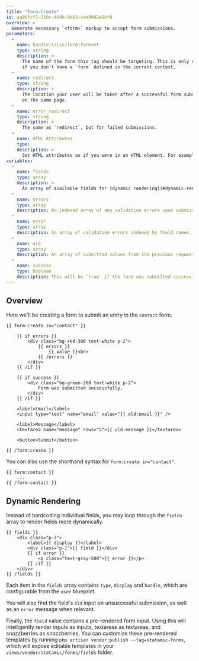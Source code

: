 ```yaml
---
title: "Form:Create"
id: aa96fcf1-510c-404b-9b63-cea8942e1bf8
overview: >
  Generate necessary `<form>` markup to accept form submissions.
parameters:
  -
    name: handle|is|in|form|formset
    type: string
    description: >
      The name of the form this tag should be targeting. This is only required if you do _not_ use the `form:set` tag, or
      if you don't have a `form` defined in the current context.
  -
    name: redirect
    type: string
    description: >
      The location your user will be taken after a successful form submission. If left blank, the user will stay
      on the same page.
  -
    name: error_redirect
    type: string
    description: >
      The same as `redirect`, but for failed submissions.
  -
    name: HTML Attributes
    type:
    description: >
      Set HTML attributes as if you were in an HTML element. For example, `class="required" id="contact-form"`.
variables:
  -
    name: fields
    type: array
    description: >
      An array of available fields for [dynamic rendering](#dynamic-rendering).
  -
    name: errors
    type: array
    description: An indexed array of any validation errors upon submission. Suitable for looping through. eg. `{{ errors }}{{ value }}{{ /errors }}`
  -
    name: error
    type: array
    description: An array of validation errors indexed by field names. Suitable for targeting fields. eg. `{{ error:email }}`
  -
    name: old
    type: array
    description: An array of submitted values from the previous request. Useful for re-populating fields if there are validation errors.
  -
    name: success
    type: boolean
    description: This will be `true` if the form was submitted successfully.
---
```

## Overview

Here we'll be creating a form to submit an entry in the `contact` form.

```
{{ form:create in="contact" }}

    {{ if errors }}
        <div class="bg-red-300 text-white p-2">
            {{ errors }}
                {{ value }}<br>
            {{ /errors }}
        </div>
    {{ /if }}

    {{ if success }}
        <div class="bg-green-300 text-white p-2">
            Form was submitted successfully.
        </div>
    {{ /if }}

    <label>Email</label>
    <input type="text" name="email" value="{{ old:email }}" />

    <label>Message</label>
    <textarea name="message" rows="5">{{ old:message }}</textarea>

    <button>Submit</button>

{{ /form:create }}
```

You can also use the shorthand syntax for `form:create in="contact"`.

```
{{ form:contact }}
    ...
{{ /form:contact }}
```

## Dynamic Rendering

Instead of hardcoding individual fields, you may loop through the `fields` array to render fields more dynamically.

```
{{ fields }}
    <div class="p-2">
        <label>{{ display }}</label>
        <div class="p-1">{{ field }}</div>
        {{ if error }}
            <p class="text-gray-500">{{ error }}</p>
        {{ /if }}
    </div>
{{ /fields }}
```

Each item in the `fields` array contains `type`, `display` and `handle`, which are configurable from the `user` blueprint.

You will also find the field's `old` input on unsuccessful submission, as well as an `error` message when relevant.

Finally, the `field` value contains a pre-rendered form input.  Using this will intelligently render inputs as inputs, textareas as textareas, and snozzberries as snozzberries.  You can customize these pre-rendered templates by running `php artisan vendor:publish --tag=statamic-forms`, which will expose editable templates in your `views/vendor/statamic/forms/fields` folder.
